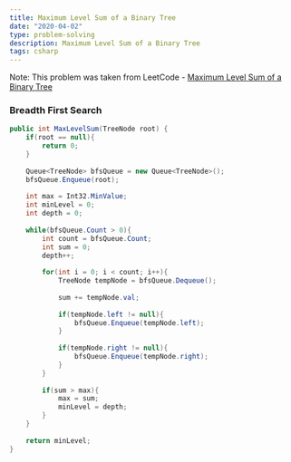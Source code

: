 ```yaml
---
title: Maximum Level Sum of a Binary Tree
date: "2020-04-02"
type: problem-solving
description: Maximum Level Sum of a Binary Tree
tags: csharp
---
```


Note: This problem was taken from LeetCode - [Maximum Level Sum of a Binary Tree](https://leetcode.com/problems/maximum-level-sum-of-a-binary-tree/)

### Breadth First Search

```csharp
public int MaxLevelSum(TreeNode root) {
    if(root == null){
        return 0;
    }
    
    Queue<TreeNode> bfsQueue = new Queue<TreeNode>();
    bfsQueue.Enqueue(root);
    
    int max = Int32.MinValue;
    int minLevel = 0;
    int depth = 0;
    
    while(bfsQueue.Count > 0){
        int count = bfsQueue.Count;
        int sum = 0;
        depth++;
        
        for(int i = 0; i < count; i++){
            TreeNode tempNode = bfsQueue.Dequeue();
            
            sum += tempNode.val;
            
            if(tempNode.left != null){
                bfsQueue.Enqueue(tempNode.left);
            }
            
            if(tempNode.right != null){
                bfsQueue.Enqueue(tempNode.right);
            }
        }
        
        if(sum > max){
            max = sum;
            minLevel = depth;
        }
    }
    
    return minLevel;
}
```
